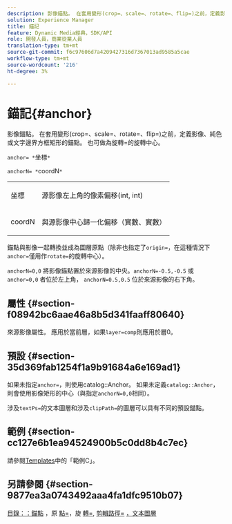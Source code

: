 ```yaml
---
description: 影像錨點。 在套用變形(crop=、scale=、rotate=、flip=)之前，定義影像、純色或文字邊界方框矩形的錨點。 也可做為旋轉=的旋轉中心。
solution: Experience Manager
title: 錨記
feature: Dynamic Media經典，SDK/API
role: 開發人員，商業從業人員
translation-type: tm+mt
source-git-commit: f6c97606d7a4209427316d7367013ad9585a5cae
workflow-type: tm+mt
source-wordcount: '216'
ht-degree: 3%

---
```



# 錨記{#anchor}

影像錨點。 在套用變形(crop=、scale=、rotate=、flip=)之前，定義影像、純色或文字邊界方框矩形的錨點。 也可做為旋轉=的旋轉中心。

`anchor= *`坐標`*`

`anchorN= *`coordN`*`

<table id="simpletable_3ED1CD0BF473439FA1132FC84B4452A8"> 
 <tr class="strow"> 
  <td class="stentry"> <p><span class="codeph"> <span class="varname"> 坐標</span> </span> </p> </td> 
  <td class="stentry"> <p>源影像左上角的像素偏移(int, int) </p></td> 
 </tr> 
 <tr class="strow"> 
  <td class="stentry"> <p><span class="codeph"> <span class="varname"> coordN</span> </span> </p> </td> 
  <td class="stentry"> <p>與源影像中心歸一化偏移（實數、實數） </p></td> 
 </tr> 
</table>

錨點與影像一起轉換並成為圖層原點（除非也指定了`origin=`，在這種情況下`anchor=`僅用作`rotate=`的旋轉中心）。

`anchorN=0,0` 將影像錨點置於來源影像的中央。`anchorN=-0.5,-0.5` 或 `anchor=0,0` 者位於左上角， `anchorN=0.5,0.5` 位於來源影像的右下角。

## 屬性 {#section-f08942bc6aae46a8b5d341faaff80640}

來源影像屬性。 應用於當前層，如果`layer=comp`則應用於層0。

## 預設 {#section-35d369fab1254f1a9b91684a6e169ad1}

如果未指定`anchor=`，則使用catalog::Anchor。 如果未定義`catalog::Anchor`，則會使用影像矩形的中心（與指定`anchorN=0,0`相同）。

涉及`textPs=`的文本圖層和涉及`clipPath=`的圖層可以具有不同的預設錨點。

## 範例 {#section-cc127e6b1ea94524900b5c0dd8b4c7ec}

請參閱[Templates](../../../../../is-api/http-ref/image-serving-api-ref/c-http-protocol-reference/c-templates/c-templates.md#concept-3cd2d2adae0e41b2979b9640244d4d3e)中的「範例C」。

## 另請參閱 {#section-9877ea3a0743492aaa4fa1dfc9510b07}

[目錄：：錨點](/help/aem-is-ir-api/is-api/image-catalog/image-serving-api-ref/c-image-catalog-reference/c-image-svg-data-reference/c-image-data-reference/r-anchor-cat.md) ，原 [點=](../../../../../is-api/http-ref/image-serving-api-ref/c-http-protocol-reference/c-command-reference/r-origin.md#reference-e11c7ac06e2240cc884c3fec98f05138)，旋 [轉=](../../../../../is-api/http-ref/image-serving-api-ref/c-http-protocol-reference/c-command-reference/r-rotate.md#reference-12abb086635546ec9ec2e1a793dc1096), [剪輯路徑=](../../../../../is-api/http-ref/image-serving-api-ref/c-http-protocol-reference/c-command-reference/r-clippath.md#reference-8139b1b52dc54749b51b109521ddf83d) [，文本圖層](../../../../../is-api/http-ref/image-serving-api-ref/c-http-protocol-reference/c-text-formatting/r-text-layers.md#reference-47e78cfb18134db5ab09e17af14a6a8f)
